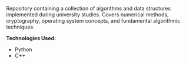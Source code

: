 Repository containing a collection of algorithms and data structures implemented during university studies. Covers numerical methods, cryptography, operating system concepts, and fundamental algorithmic techniques.

**Technologies Used:**
- Python
- C++

